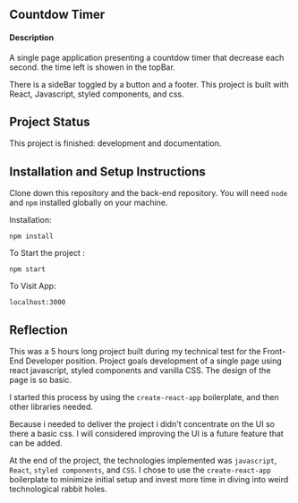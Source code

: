 ## Countdow Timer

#### Description

A single page application presenting a countdow timer that decrease each second. the time left is showen in the topBar.

There is a sideBar toggled by a button and a footer.
This project is built with React, Javascript, styled components, and css.



## Project Status

This project is finished: development and documentation.


## Installation and Setup Instructions

Clone down this repository and the back-end repository. You will need `node` and `npm` installed globally on your machine.  

Installation:

`npm install`  


To Start the project :

`npm start`  

To Visit App:

`localhost:3000`  

## Reflection

This was a 5 hours long project built during my technical test for the Front-End Developer position. Project goals development of a single page using react javascript, styled components and vanilla CSS. The design of the page is so basic.  

I started this process by using the `create-react-app` boilerplate, and then other libraries needed.  


Because i needed to deliver the project i didn't concentrate on the UI so there a basic css. I will considered improving the UI is a future feature that can be added.


At the end of the project, the technologies implemented was `javascript`, `React`, `styled components`, and `CSS`. I chose to use the `create-react-app` boilerplate to minimize initial setup and invest more time in diving into weird technological rabbit holes.


